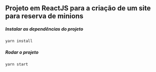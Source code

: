 ## Projeto em ReactJS para a criação de um site para reserva de minions

##### Instalar as dependências do projeto
`yarn install`

##### Rodar o projeto
`yarn start`
